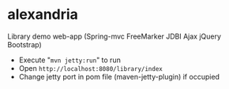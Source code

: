 # alexandria
Library demo web-app (Spring-mvc FreeMarker JDBI Ajax jQuery Bootstrap)

<ul>
<li>Execute "<code>mvn jetty:run</code>" to run</li>
<li>Open <code>http://localhost:8080/library/index</code></li>
<li>Change jetty port in pom file (maven-jetty-plugin) if occupied</li>
</ul>
